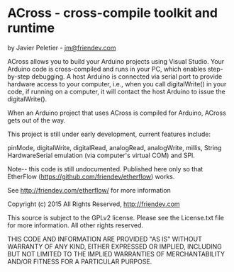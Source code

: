 # ACross - cross-compile toolkit and runtime
by Javier Peletier - jm@friendev.com

ACross allows you to build your Arduino projects using Visual Studio.
Your Arduino code is cross-compiled and runs in your PC, which enables
step-by-step debugging. A host Arduino is connected via serial port to 
provide hardware access to your computer, i.e., when you call digitalWrite()
in your code, if running on a computer, it will contact the host Arduino to issue
the digitalWrite().

When an Arduino project that uses ACross is compiled for Arduino,
ACross gets out of the way.

This project is still under early development, current features include:

pinMode, digitalWrite, digitalRead, analogRead, analogWrite, millis, String
HardwareSerial emulation (via computer's virtual COM) and SPI.

Note-- this code is still undocumented. Published here only so that EtherFlow
 (https://github.com/friendev/etherflow) works.

See http://friendev.com/etherflow/ for more information
 
Copyright (c) 2015 All Rights Reserved, http://friendev.com

This source is subject to the GPLv2 license.
Please see the License.txt file for more information.
All other rights reserved.

THIS CODE AND INFORMATION ARE PROVIDED "AS IS" WITHOUT WARRANTY OF ANY 
KIND, EITHER EXPRESSED OR IMPLIED, INCLUDING BUT NOT LIMITED TO THE
IMPLIED WARRANTIES OF MERCHANTABILITY AND/OR FITNESS FOR A
PARTICULAR PURPOSE.